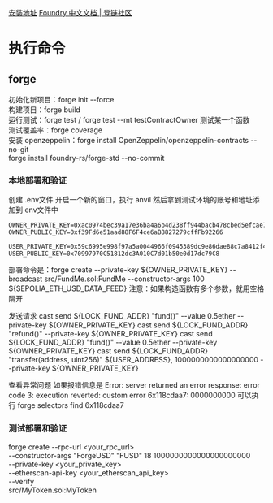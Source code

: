 [安装地址](https://getfoundry.sh/)
[Foundry 中文文档 | 登链社区](https://learnblockchain.cn/docs/foundry/i18n/zh/index.html)

# 执行命令

## forge
初始化新项目：forge init --force  
构建项目：forge build  
运行测试：forge test / forge test --mt testContractOwner 测试某一个函数  
测试覆盖率：forge coverage  
安装 openzeppelin：forge install OpenZeppelin/openzeppelin-contracts --no-git  
forge install foundry-rs/forge-std --no-commit  


### 本地部署和验证

创建 .env文件
开启一个新的窗口，执行 anvil
然后拿到测试环境的账号和地址添加到 env文件中

```
OWNER_PRIVATE_KEY=0xac0974bec39a17e36ba4a6b4d238ff944bacb478cbed5efcae784d7bf4f2ff80
OWNER_PUBLIC_KEY=0xf39Fd6e51aad88F6F4ce6aB8827279cffFb92266

USER_PRIVATE_KEY=0x59c6995e998f97a5a0044966f0945389dc9e86dae88c7a8412f4603b6b78690d
USER_PUBLIC_KEY=0x70997970C51812dc3A010C7d01b50e0d17dc79C8
```
部署命令是：forge create --private-key ${OWNER_PRIVATE_KEY} --broadcast src/FundMe.sol:FundMe --constructor-args 100 ${SEPOLIA_ETH_USD_DATA_FEED}
注意：如果构造函数有多个参数，就用空格隔开

发送请求
cast send ${LOCK_FUND_ADDR} "fund()" --value 0.5ether --private-key ${OWNER_PRIVATE_KEY}
cast send ${LOCK_FUND_ADDR} "refund()" --private-key ${OWNER_PRIVATE_KEY}
cast send ${LOCK_FUND_ADDR} "fund()" --value 0.5ether --private-key ${OWNER_PRIVATE_KEY}
cast send ${LOCK_FUND_ADDR} "transfer(address, uint256)" ${USER_ADDRESS}, 1000000000000000000 --private-key ${OWNER_PRIVATE_KEY}

查看异常问题
如果报错信息是 Error: server returned an error response: error code 3: execution reverted: custom error 6x118cdaa7: 0000000000
可以执行 forge selectors find 6x118cdaa7

### 测试部署和验证

forge create --rpc-url <your_rpc_url> \
    --constructor-args "ForgeUSD" "FUSD" 18 1000000000000000000000 \
    --private-key <your_private_key> \
    --etherscan-api-key <your_etherscan_api_key> \
    --verify \
    src/MyToken.sol:MyToken
